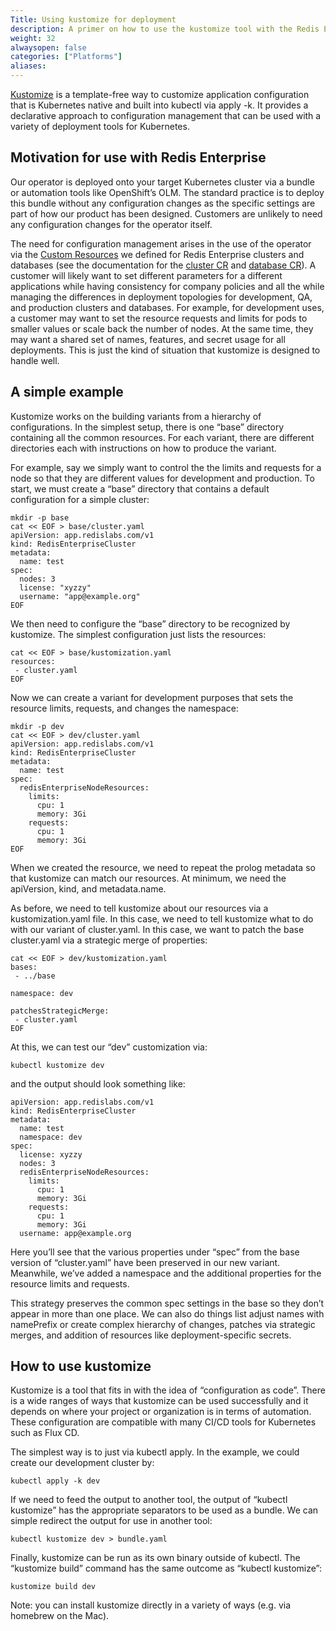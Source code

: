 ```yaml
---
Title: Using kustomize for deployment
description: A primer on how to use the kustomize tool with the Redis Enterprise operator on Kubernetes
weight: 32
alwaysopen: false
categories: ["Platforms"]
aliases:
---
```


[Kustomize](https://kustomize.io) is a template-free way to customize application configuration that is Kubernetes native and built into kubectl via apply -k. It provides a declarative approach to configuration management that can be used with a variety of deployment tools for Kubernetes.

## Motivation for use with Redis Enterprise

Our operator is deployed onto your target Kubernetes cluster via a bundle or automation tools like OpenShift’s OLM. The standard practice is to deploy this bundle without any configuration changes as the specific settings are part of how our product has been designed. Customers are unlikely to need any configuration changes for the operator itself.

The need for configuration management arises in the use of the operator via the [Custom Resources](https://kubernetes.io/docs/concepts/extend-kubernetes/api-extension/custom-resources/) we defined for Redis Enterprise clusters and databases (see the documentation for the [cluster CR](https://github.com/RedisLabs/redis-enterprise-k8s-docs/blob/master/redis_enterprise_cluster_api.md) and [database CR](https://github.com/RedisLabs/redis-enterprise-k8s-docs/blob/master/redis_enterprise_database_api.md)). A customer will likely want to set different parameters for a different applications while having consistency for company policies and all the while managing the differences in deployment topologies for development, QA, and production clusters and databases.
For example, for development uses, a customer may want to set the resource requests and limits for pods to smaller values or scale back the number of nodes. At the same time, they may want a shared set of names, features, and secret usage for all deployments. This is just the kind of situation that kustomize is designed to handle well.

## A simple example

Kustomize works on the building variants from a hierarchy of configurations. In the simplest setup, there is one “base” directory containing all the common resources. For each variant, there are different directories each with instructions on how to produce the variant.

For example, say we simply want to control the the limits and requests for a node so that they are different values for development and production. To start, we must create a “base” directory that contains a default configuration for a simple cluster:

```
mkdir -p base
cat << EOF > base/cluster.yaml
apiVersion: app.redislabs.com/v1
kind: RedisEnterpriseCluster
metadata:
  name: test
spec:
  nodes: 3
  license: "xyzzy"
  username: "app@example.org"
EOF
```

We then need to configure the “base” directory to be recognized by kustomize. The simplest configuration just lists the resources:

```
cat << EOF > base/kustomization.yaml
resources:
 - cluster.yaml
EOF
```

Now we can create a variant for development purposes that sets the resource limits, requests, and changes the namespace:

```
mkdir -p dev
cat << EOF > dev/cluster.yaml
apiVersion: app.redislabs.com/v1
kind: RedisEnterpriseCluster
metadata:
  name: test
spec:
  redisEnterpriseNodeResources:
    limits:
      cpu: 1
      memory: 3Gi
    requests:
      cpu: 1
      memory: 3Gi
EOF
```

When we created the resource, we need to repeat the prolog metadata so that kustomize can match our resources. At minimum, we need the apiVersion, kind, and metadata.name.

As before, we need to tell kustomize about our resources via a kustomization.yaml file. In this case, we need to tell kustomize what to do with our variant of cluster.yaml. In this case, we want to patch the base cluster.yaml via a strategic merge of properties:

```
cat << EOF > dev/kustomization.yaml
bases:
 - ../base

namespace: dev

patchesStrategicMerge:
 - cluster.yaml
EOF
```

At this, we can test our “dev” customization via:

```
kubectl kustomize dev
```

and the output should look something like:

```
apiVersion: app.redislabs.com/v1
kind: RedisEnterpriseCluster
metadata:
  name: test
  namespace: dev
spec:
  license: xyzzy
  nodes: 3
  redisEnterpriseNodeResources:
    limits:
      cpu: 1
      memory: 3Gi
    requests:
      cpu: 1
      memory: 3Gi
  username: app@example.org
```

Here you’ll see that the various properties under “spec” from the base version of “cluster.yaml” have been preserved in our new variant. Meanwhile, we’ve added a namespace and the additional properties for the resource limits and requests.

This strategy preserves the common spec settings in the base so they don’t appear in more than one place. We can also do things list adjust names with namePrefix or create complex hierarchy of changes, patches via strategic merges, and addition of resources like deployment-specific secrets.

## How to use kustomize

Kustomize is a tool that fits in with the idea of “configuration as code”. There is a wide ranges of ways that kustomize can be used successfully and it depends on where your project or organization is in terms of automation. These configuration are compatible with many CI/CD tools for Kubernetes such as Flux CD.

The simplest way is to just via kubectl apply. In the example, we could create our development cluster by:

```
kubectl apply -k dev
```

If we need to feed the output to another tool, the output of “kubectl kustomize” has the appropriate separators to be used as a bundle. We can simple redirect the output for use in another tool:

```
kubectl kustomize dev > bundle.yaml
```

Finally, kustomize can be run as its own binary outside of kubectl. The “kustomize build” command has the same outcome as “kubectl kustomize”:

```
kustomize build dev
```

Note: you can install kustomize directly in a variety of ways (e.g. via homebrew on the Mac).
